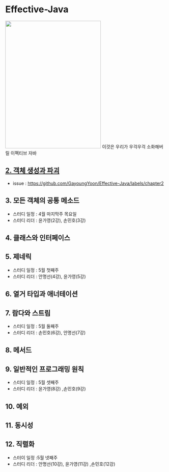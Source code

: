 # Effective-Java

<img src="https://image.yes24.com/goods/65551284/XL" width="300" height="400"> 이것은 우리가 우걱우걱 소화해버릴 이펙티브 자바

## [2. 객체 생성과 파괴](https://github.com/GayoungYoon/Effective-Java/tree/main/2%EA%B0%95_%EA%B0%9D%EC%B2%B4%EC%9D%98%20%EC%83%9D%EC%84%B1%EA%B3%BC%20%ED%8C%8C%EA%B4%B4)
 - issue : https://github.com/GayoungYoon/Effective-Java/labels/chapter2
## 3. 모든 객체의 공통 메소드
 + 스터디 일정 : 4월 마지막주 목요일
 + 스터디 리더 : 윤가영(2강), 손민호(3강)
## 4. 클래스와 인터페이스
## 5. 제네릭
 + 스터디 일정 : 5월 첫째주 
 + 스터디 리더 : 안명선(4강), 윤가영(5강)
## 6. 열거 타입과 애너테이션
## 7. 람다와 스트림
  + 스터디 일정 : 5월 둘째주
  + 스터디 리더 : 손민호(6강), 안명선(7강)
## 8. 메서드
## 9. 일반적인 프로그래밍 원칙
  + 스터디 일정 : 5월 셋째주
  + 스터디 리더 : 윤가영(8강) ,손민호(9강)
## 10. 예외
## 11. 동시성
## 12. 직렬화
  + 스터이 일정 :5월 넷째주
  + 스터디 리더 : 안명선(10강), 윤가영(11강) ,손민호(12강)
